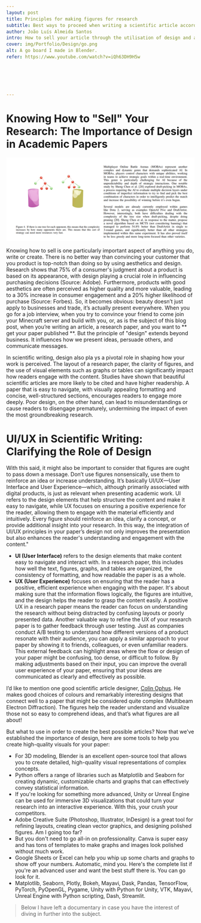 ```yaml
---
layout: post
title: Principles for making figures for research
subtitle: Best ways to proceed when writing a scientific article according to specialists
author: João Luís Almeida Santos
intro: How to sell your article through the utilisation of design and aesthetics? What makes for a good figure and what may you use to make them?
cover: img/Portfolio/Design/go.png
alt: A go board I made in Blender.
refer: https://www.youtube.com/watch?v=iQh63DH9H5w





---
```


# Knowing How to "Sell" Your Research: The Importance of Design in Academic Papers

![Beautiful 3d render made for a research paper](/assets/img/3darticle.jpg)

Knowing how to sell is one particularly important aspect of anything you do, write or create. There is no better way than convincing your customer that you product is top-notch than doing so by using aesthetics and design. Research shows that 75% of a consumer's judgment about a product is based on its appearance, with design playing a crucial role in influencing purchasing decisions (Source: Adobe). Furthermore, products with good aesthetics are often perceived as higher quality and more valuable, leading to a 30% increase in consumer engagement and a 20% higher likelihood of purchase (Source: Forbes). So, it becomes obvious: beauty doesn’t just apply to businesses and trade, it’s actually present everywhere. When you go for a job interview, when you try to convince your friend to come join your Minecraft server and build with you, or, as is the subject of this blog post, when you’re writing an article, a research paper, and you want to ** get your paper published **.
But the principle of "design" extends beyond business. It influences how we present ideas, persuade others, and communicate messages.


In scientific writing, design also pla  ys a pivotal role in shaping how your work is perceived. The layout of a research paper, the clarity of figures, and the use of visual elements such as graphs or tables can significantly impact how readers engage with the content. Studies have shown that beautiful scientific articles are more likely to be cited and have higher readership. A paper that is easy to navigate, with visually appealing formatting and concise, well-structured sections, encourages readers to engage more deeply. Poor design, on the other hand, can lead to misunderstandings or cause readers to disengage prematurely, undermining the impact of even the most groundbreaking research.


# UI/UX in Scientific Writing: Clarifying the Role of Design
With this said, it might also be important to consider that figures are ought to pass down a message. Don’t use figures nonsensically, use them to reinforce an idea or increase understanding. It’s basically UI/UX—User Interface and User Experience—which, although primarily associated with digital products, is just as relevant when presenting academic work. UI refers to the design elements that help structure the content and make it easy to navigate, while UX focuses on ensuring a positive experience for the reader, allowing them to engage with the material efficiently and intuitively. Every figure should reinforce an idea, clarify a concept, or provide additional insight into your research. In this way, the integration of UI/UX principles in your paper’s design not only improves the presentation but also enhances the reader's understanding and engagement with the content."
- **UI (User Interface)** refers to the design elements that make content easy to navigate and interact with. In a research paper, this includes how well the text, figures, graphs, and tables are organized, the consistency of formatting, and how readable the paper is as a whole.
- **UX (User Experience)** focuses on ensuring that the reader has a positive, efficient experience when engaging with the paper. It's about making sure that the information flows logically, the figures are intuitive, and the design helps the reader to grasp the content easily. A positive UX in a research paper means the reader can focus on understanding the research without being distracted by confusing layouts or poorly presented data.
Another valuable way to refine the UX of your research paper is to gather feedback through user testing. Just as companies conduct A/B testing to understand how different versions of a product resonate with their audience, you can apply a similar approach to your paper by showing it to friends, colleagues, or even unfamiliar readers. This external feedback can highlight areas where the flow or design of your paper might be confusing, too dense, or difficult to follow. By making adjustments based on their input, you can improve the overall user experience of your paper, ensuring that your ideas are communicated as clearly and effectively as possible.


I’d like to mention one good scientific article designer, [Colin Ophus](https://arxiv.org/pdf/2009.09134). He makes good choices of colours and remarkably interesting designs that connect well to a paper that might be considered quite complex (Multibeam Electron Diffraction). The figures help the reader understand and visualize those not so easy to comprehend ideas, and that’s what figures are all about!


But what to use in order to create the best possible articles? Now that we’ve established the importance of design, here are some tools to help you create high-quality visuals for your paper:

-  For 3D modeling, Blender is an excellent open-source tool that allows you to create detailed, high-quality visual representations of complex concepts.
- Python offers a range of libraries such as Matplotlib and Seaborn for creating dynamic, customizable charts and graphs that can effectively convey statistical information.
- If you're looking for something more advanced, Unity or Unreal Engine can be used for immersive 3D visualizations that could turn your research into an interactive experience. With this, your crush your competitors.
- Adobe Creative Suite (Photoshop, Illustrator, InDesign) is a great tool for refining layouts, creating clean vector graphics, and designing polished figures. Am I going too far?
- But you don't need to go all-in on professionality. Canva is super easy and has tons of templates to make graphs and images look polished without much work.
- Google Sheets or Excel can help you whip up some charts and graphs to show off your numbers. Automatic, mind you.
Here's the complete list if you're an advanced user and want the best stuff there is. You can go look for it.
- Matplotlib, Seaborn, Plotly, Bokeh, Mayavi, Dask, Pandas, TensorFlow, PyTorch, PyOpenGL, Pygame, Unity with Python for Unity, VTK, Mayavi, Unreal Engine with Python scripting, Dash, Streamlit.


>Below I have left a documentary in case you have the interest of diving in further into the subject.
